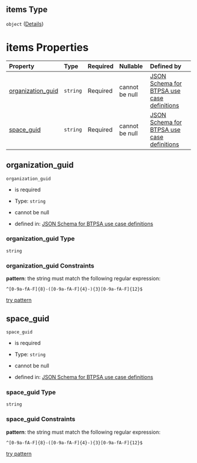 ## items Type

`object` ([Details](btpsa-usecase-properties-services-items-allof-1-then-allof-42-then-allof-1-then-properties-parameters-properties-data-properties-databasemappings-items.md))

# items Properties

| Property                                 | Type     | Required | Nullable       | Defined by                                                                                                                                                                                                                                                                                                                                                                                                                |
| :--------------------------------------- | :------- | :------- | :------------- | :------------------------------------------------------------------------------------------------------------------------------------------------------------------------------------------------------------------------------------------------------------------------------------------------------------------------------------------------------------------------------------------------------------------------ |
| [organization\_guid](#organization_guid) | `string` | Required | cannot be null | [JSON Schema for BTPSA use case definitions](btpsa-usecase-properties-services-items-allof-1-then-allof-42-then-allof-1-then-properties-parameters-properties-data-properties-databasemappings-items-properties-organization_guid.md "undefined#/properties/services/items/allOf/1/then/allOf/42/then/allOf/1/then/properties/parameters/properties/data/properties/databaseMappings/items/properties/organization_guid") |
| [space\_guid](#space_guid)               | `string` | Required | cannot be null | [JSON Schema for BTPSA use case definitions](btpsa-usecase-properties-services-items-allof-1-then-allof-42-then-allof-1-then-properties-parameters-properties-data-properties-databasemappings-items-properties-space_guid.md "undefined#/properties/services/items/allOf/1/then/allOf/42/then/allOf/1/then/properties/parameters/properties/data/properties/databaseMappings/items/properties/space_guid")               |

## organization\_guid



`organization_guid`

*   is required

*   Type: `string`

*   cannot be null

*   defined in: [JSON Schema for BTPSA use case definitions](btpsa-usecase-properties-services-items-allof-1-then-allof-42-then-allof-1-then-properties-parameters-properties-data-properties-databasemappings-items-properties-organization_guid.md "undefined#/properties/services/items/allOf/1/then/allOf/42/then/allOf/1/then/properties/parameters/properties/data/properties/databaseMappings/items/properties/organization_guid")

### organization\_guid Type

`string`

### organization\_guid Constraints

**pattern**: the string must match the following regular expression:&#x20;

```regexp
^[0-9a-fA-F]{8}-([0-9a-fA-F]{4}-){3}[0-9a-fA-F]{12}$
```

[try pattern](https://regexr.com/?expression=%5E%5B0-9a-fA-F%5D%7B8%7D-\(%5B0-9a-fA-F%5D%7B4%7D-\)%7B3%7D%5B0-9a-fA-F%5D%7B12%7D%24 "try regular expression with regexr.com")

## space\_guid



`space_guid`

*   is required

*   Type: `string`

*   cannot be null

*   defined in: [JSON Schema for BTPSA use case definitions](btpsa-usecase-properties-services-items-allof-1-then-allof-42-then-allof-1-then-properties-parameters-properties-data-properties-databasemappings-items-properties-space_guid.md "undefined#/properties/services/items/allOf/1/then/allOf/42/then/allOf/1/then/properties/parameters/properties/data/properties/databaseMappings/items/properties/space_guid")

### space\_guid Type

`string`

### space\_guid Constraints

**pattern**: the string must match the following regular expression:&#x20;

```regexp
^[0-9a-fA-F]{8}-([0-9a-fA-F]{4}-){3}[0-9a-fA-F]{12}$
```

[try pattern](https://regexr.com/?expression=%5E%5B0-9a-fA-F%5D%7B8%7D-\(%5B0-9a-fA-F%5D%7B4%7D-\)%7B3%7D%5B0-9a-fA-F%5D%7B12%7D%24 "try regular expression with regexr.com")
